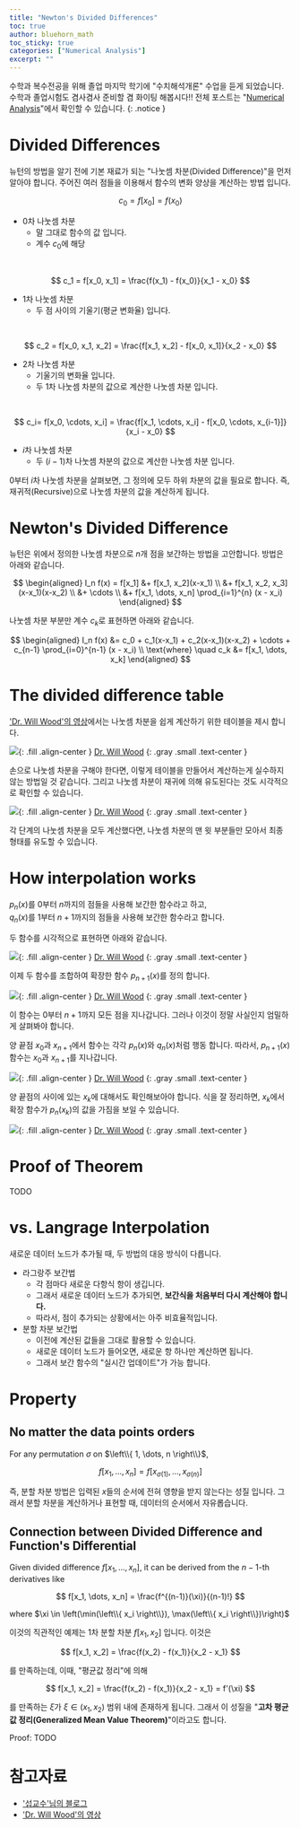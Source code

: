 ```yaml
---
title: "Newton's Divided Differences"
toc: true
author: bluehorn_math
toc_sticky: true
categories: ["Numerical Analysis"]
excerpt: ""
---
```


수학과 복수전공을 위해 졸업 마지막 학기에 "수치해석개론" 수업을 듣게 되었습니다. 수학과 졸업시험도 겸사겸사 준비할 겸 화이팅 해봅시다!! 전체 포스트는 "[Numerical Analysis](/categories/numerical-analysis)"에서 확인할 수 있습니다.
{: .notice }

# Divided Differences

뉴턴의 방법을 알기 전에 기본 재료가 되는 "나눗셈 차분(Divided Difference)"을 먼저 알아야 합니다. 주어진 여러 점들을 이용해서 함수의 변화 양상을 계산하는 방법 입니다.

$$
c_0 = f[x_0] = f(x_0)
$$

- 0차 나눗셈 차분
  - 말 그대로 함수의 값 입니다.
  - 계수 $c_0$에 해당

<br/>

$$
c_1 = f[x_0, x_1] = \frac{f(x_1) - f(x_0)}{x_1 - x_0}
$$

- 1차 나눗셈 차분
  - 두 점 사이의 기울기(평균 변화율) 입니다.

<br/>

$$
c_2 = f[x_0, x_1, x_2] = \frac{f[x_1, x_2] - f[x_0, x_1]}{x_2 - x_0}
$$

- 2차 나눗셈 차분
  - 기울기의 변화율 입니다.
  - 두 1차 나눗셈 차분의 값으로 계산한 나눗셈 차분 입니다.

<br/>

$$
c_i= f[x_0, \cdots, x_i] = \frac{f[x_1, \cdots, x_i] - f[x_0, \cdots, x_{i-1}]}{x_i - x_0}
$$

- $i$차 나눗셈 차분
  - 두 $(i-1)$차 나눗셈 차분의 값으로 계산한 나눗셈 차분 입니다.

0부터 $i$차 나눗셈 차분을 살펴보면, 그 정의에 모두 하위 차분의 값을 필요로 합니다. 즉, 재귀적(Recursive)으로 나눗셈 차분의 값을 계산하게 됩니다.

# Newton's Divided Difference

뉴턴은 위에서 정의한 나눗셈 차분으로 $n$개 점을 보간하는 방법을 고안합니다. 방법은 아래와 같습니다.

$$
\begin{aligned}
I_n f(x) =
f[x_1] &+ f[x_1, x_2](x-x_1) \\
&+ f[x_1, x_2, x_3](x-x_1)(x-x_2) \\
&+ \cdots \\
&+ f[x_1, \dots, x_n] \prod_{i=1}^{n} (x - x_i)
\end{aligned}
$$

나눗셈 차분 부분만 계수 $c_k$로 표현하면 아래와 같습니다.

$$
\begin{aligned}
I_n f(x) &= c_0 + c_1(x-x_1) + c_2(x-x_1)(x-x_2) + \cdots + c_{n-1} \prod_{i=0}^{n-1} (x - x_i) \\
\text{where} \quad c_k &= f[x_1, \dots, x_k]
\end{aligned}
$$

# The divided difference table

['Dr. Will Wood'의 영상](https://www.youtube.com/watch?v=S7QIU0i1qLE)에서는 나눗셈 차분을 쉽게 계산하기 위한 테이블을 제시 합니다.

![](/images/mathematics/numerical-analysis/the-divided-difference-table-1.png){: .fill .align-center }
[Dr. Will Wood](https://www.youtube.com/watch?v=S7QIU0i1qLE)
{: .gray .small .text-center }

손으로 나눗셈 차분을 구해야 한다면, 이렇게 테이블을 만들어서 계산하는게 실수하지 않는 방법일 것 같습니다. 그리고 나눗셈 차분이 재귀에 의해 유도된다는 것도 시각적으로 확인할 수 있습니다.

![](/images/mathematics/numerical-analysis/the-divided-difference-table-2.png){: .fill .align-center }
[Dr. Will Wood](https://www.youtube.com/watch?v=S7QIU0i1qLE)
{: .gray .small .text-center }

각 단계의 나눗셈 차분을 모두 계산했다면, 나눗셈 차분의 맨 윗 부분들만 모아서 최종 형태를 유도할 수 있습니다.

# How interpolation works

$p_n(x)$를 $0$부터 $n$까지의 점들을 사용해 보간한 함수라고 하고,<br/>
$q_n(x)$를 $1$부터 $n+1$까지의 점들을 사용해 보간한 함수라고 합니다.

두 함수를 시각적으로 표현하면 아래와 같습니다.

![](/images/mathematics/numerical-analysis/newton-interpolation-works-1.jpeg){: .fill .align-center }
[Dr. Will Wood](https://www.youtube.com/watch?v=S7QIU0i1qLE)
{: .gray .small .text-center }

이제 두 함수를 조합하여 확장한 함수 $p_{n+1}(x)$를 정의 합니다.

![](/images/mathematics/numerical-analysis/newton-interpolation-works-2.png){: .fill .align-center }
[Dr. Will Wood](https://www.youtube.com/watch?v=S7QIU0i1qLE)
{: .gray .small .text-center }

이 함수는 $0$부터 $n+1$까지 모든 점을 지나갑니다. 그러나 이것이 정말 사실인지 엄밀하게 살펴봐야 합니다.

양 끝점 $x_0$과 $x_{n+1}$에서 함수는 각각 $p_n(x)$와 $q_n(x)$처럼 행동 합니다. 따라서, $p_{n+1}(x)$ 함수는 $x_0$과 $x_{n+1}$를 지나갑니다.

![](/images/mathematics/numerical-analysis/newton-interpolation-works-3.png){: .fill .align-center }
[Dr. Will Wood](https://www.youtube.com/watch?v=S7QIU0i1qLE)
{: .gray .small .text-center }

양 끝점의 사이에 있는 $x_k$에 대해서도 확인해보아야 합니다. 식을 잘 정리하면, $x_k$에서 확장 함수가 $p_n(x_k)$의 값을 가짐을 보일 수 있습니다.

![](/images/mathematics/numerical-analysis/newton-interpolation-works-4.png){: .fill .align-center }
[Dr. Will Wood](https://www.youtube.com/watch?v=S7QIU0i1qLE)
{: .gray .small .text-center }


# Proof of Theorem

TODO

# vs. Langrage Interpolation

새로운 데이터 노드가 추가될 때, 두 방법의 대응 방식이 다릅니다.

- 라그랑주 보간법
  - 각 점마다 새로운 다항식 항이 생깁니다.
  - 그래서 새로운 데이터 노드가 추가되면, **보간식을 처음부터 다시 계산해야 합니다.**
  - 따라서, 점이 추가되는 상황에서는 아주 비효율적입니다.
- 분할 차분 보간법
  - 이전에 계산된 값들을 그대로 활용할 수 있습니다.
  - 새로운 데이터 노드가 들어오면, 새로운 항 하나만 계산하면 됩니다.
  - 그래서 보간 함수의 "실시간 업데이트"가 가능 합니다.

# Property

## No matter the data points orders

<div class="theorem" markdown="1">

For any permutation $\sigma$ on $\left\\{ 1, \dots, n \right\\}$,

$$
f[x_1, \dots, x_n] = f[x_{\sigma(1)}, \dots, x_{\sigma(n)}]
$$

</div>

즉, 분할 차분 방법은 입력된 $x$들의 순서에 전혀 영향을 받지 않는다는 성질 입니다. 그래서 분할 차분을 계산하거나 표현할 때, 데이터의 순서에서 자유롭습니다.

## Connection between Divided Difference and Function's Differential

<div class="theorem" markdown="1">

Given divided difference $f[x_1, \dots, x_n]$, it can be derived from the $n-1$-th derivatives like

$$
f[x_1, \dots, x_n] = \frac{f^{(n-1)}(\xi)}{(n-1)!}
$$

where $\xi \in \left(\min(\left\\{ x_i \right\\}), \max(\left\\{ x_i \right\\})\right)$

</div>

이것의 직관적인 예제는 1차 분할 차분 $f[x_1, x_2]$ 입니다. 이것은

$$
f[x_1, x_2] = \frac{f(x_2) - f(x_1)}{x_2 - x_1}
$$

를 만족하는데, 이때, "평균값 정리"에 의해

$$
f[x_1, x_2] = \frac{f(x_2) - f(x_1)}{x_2 - x_1} = f'(\xi)
$$

를 만족하는 $\xi$가 $\xi \in (x_1, x_2)$ 범위 내에 존재하게 됩니다. 그래서 이 성질을 "**고차 평균값 정리(Generalized Mean Value Theorem)**"이라고도 합니다.

Proof: TODO

# 참고자료

- ['섭교수'님의 블로그](https://m.blog.naver.com/subprofessor/222587401595)
- ['Dr. Will Wood'의 영상](https://www.youtube.com/watch?v=S7QIU0i1qLE)
